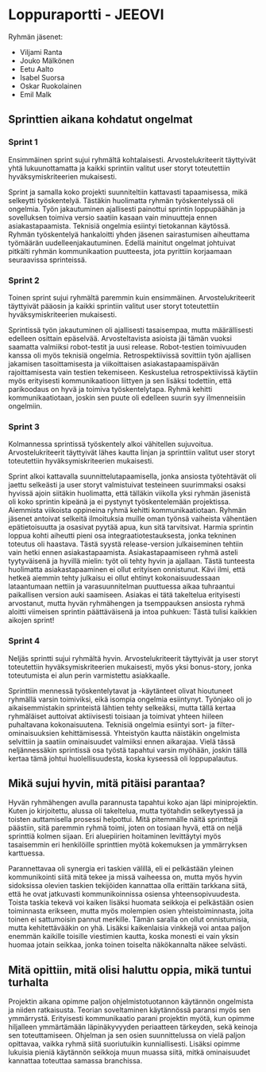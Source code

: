 # Loppuraportti - JEEOVI

Ryhmän jäsenet:
- Viljami Ranta
- Jouko Mälkönen
- Eetu Aalto
- Isabel Suorsa
- Oskar Ruokolainen
- Emil Malk

## Sprinttien aikana kohdatut ongelmat

### Sprint 1

Ensimmäinen sprint sujui ryhmältä kohtalaisesti. Arvostelukriteerit täyttyivät yhtä lukuunottamatta ja kaikki sprintiin valitut user storyt toteutettiin hyväksymiskriteerien mukaisesti.

Sprint ja samalla koko projekti suunniteltiin kattavasti tapaamisessa, mikä selkeytti työskentelyä. Tästäkin huolimatta ryhmän työskentelyssä oli ongelmia. Työn jakautuminen ajallisesti painottui sprintin loppupäähän ja sovelluksen toimiva versio saatiin kasaan vain minuutteja ennen asiakastapaamista. Teknisiä ongelmia esiintyi tietokannan käytössä. Ryhmän työskentelyä hankaloitti yhden jäsenen sairastumisen aiheuttama työmäärän uudelleenjakautuminen. Edellä mainitut ongelmat johtuivat pitkälti ryhmän kommunikaation puutteesta, jota pyrittiin korjaamaan seuraavissa sprinteissä.

### Sprint 2

Toinen sprint sujui ryhmältä paremmin kuin ensimmäinen. Arvostelukriteerit täyttyivät pääosin ja kaikki sprintiin valitut user storyt toteutettiin hyväksymiskriteerien mukaisesti.

Sprintissä työn jakautuminen oli ajallisesti tasaisempaa, mutta määrällisesti edelleen osittain epäselvää. Arvosteltavista asioista jäi tämän vuoksi saamatta valmiiksi robot-testit ja uusi release. Robot-testien toimivuuden kanssa oli myös teknisiä ongelmia. Retrospektiivissä sovittiin työn ajallisen jakamisen tasoittamisesta ja viikoittaisen asiakastapaamispäivän rajoittamisesta vain testien tekemiseen. Keskustelua retrospektiivissä käytiin myös erityisesti kommunikaatioon liittyen ja sen lisäksi todettiin, että parikoodaus on hyvä ja toimiva työskentelytapa.
Ryhmä kehitti kommunikaatiotaan, joskin sen puute oli edelleen suurin syy ilmenneisiin ongelmiin.

### Sprint 3

Kolmannessa sprintissä työskentely alkoi vähitellen sujuvoitua. Arvostelukriteerit täyttyivät lähes kautta linjan ja sprinttiin valitut user storyt toteutettiin hyväksymiskriteerien mukaisesti.

Sprint alkoi kattavalla suunnittelutapaamisella, jonka ansiosta työtehtävät oli jaettu selkeästi ja user storyt valmistuivat testeineen suurimmaksi osaksi hyvissä ajoin siitäkin huolimatta, että tälläkin viikolla yksi ryhmän jäsenistä oli koko sprintin kipeänä ja ei pystynyt työskentelemään projektissa. Aiemmista viikoista oppineina ryhmä kehitti kommunikaatiotaan. Ryhmän jäsenet antoivat selkeitä ilmoituksia muille oman työnsä vaiheista vähentäen epätietoisuutta ja osasivat pyytää apua, kun sitä tarvitsivat. Harmia sprintin loppua kohti aiheutti pieni osa integraatiotestauksesta, jonka tekninen toteutus oli haastava. Tästä syystä release-version julkaiseminen tehtiin vain hetki ennen asiakastapaamista. Asiakastapaamiseen ryhmä asteli tyytyväisenä ja hyvillä mielin: työt oli tehty hyvin ja ajallaan. Tästä tunteesta huolimatta asiakastapaaminen ei ollut erityisen onnistunut. Kävi ilmi, että hetkeä aiemmin tehty julkaisu ei ollut ehtinyt kokonaisuudessaan lataantumaan nettiin ja varasuunnitelman puuttuessa aikaa tuhraantui paikallisen version auki saamiseen. Asiakas ei tätä takeltelua erityisesti arvostanut, mutta hyvän ryhmähengen ja tsemppauksen ansiosta ryhmä aloitti viimeisen sprintin päättäväisenä ja intoa puhkuen: Tästä tulisi kaikkien aikojen sprint!   

### Sprint 4

Neljäs sprintti sujui ryhmältä hyvin. Arvostelukriteerit täyttyivät ja user storyt toteutettiin hyväksymiskriteerien mukaisesti, myös yksi bonus-story, jonka toteutumista ei alun perin varmistettu asiakkaalle.

Sprinttiin mennessä työskentelytavat ja -käytänteet olivat hioutuneet ryhmällä varsin toimiviksi, eikä isompia ongelmia esiintynyt. Työnjako oli jo aikaisemmistakin sprinteistä lähtien tehty selkeäksi, mutta tällä kertaa ryhmäläiset auttoivat aktiivisesti toisiaan ja toimivat yhteen hiileen puhaltavana kokonaisuutena. Teknisiä ongelmia esiintyi sort- ja filter-ominaisuuksien kehittämisessä. Yhteistyön kautta näistäkin ongelmista selvittiin ja saatiin ominaisuudet valmiiksi ennen aikarajaa. Vielä tässä neljännessäkin sprintissä osa työstä tapahtui varsin myöhään, joskin tällä kertaa tämä johtui huolellisuudesta, koska kyseessä oli loppupalautus. 

## Mikä sujui hyvin, mitä pitäisi parantaa?

Hyvän ryhmähengen avulla parannusta tapahtui koko ajan läpi miniprojektin. Kuten jo kirjoitettu, alussa oli takeltelua, mutta työtahdin selkeytyessä ja toisten auttamisella prosessi helpottui. Mitä pitemmälle näitä sprinttejä päästiin, sitä paremmin ryhmä toimi, joten on tosiaan hyvä, että on neljä sprinttiä kolmen sijaan. Eri aluepiirien hoitaminen levittäytyi myös tasaisemmin eri henkilöille sprinttien myötä kokemuksen ja ymmärryksen karttuessa.

Parannettavaa oli synergia eri taskien välillä, eli ei pelkästään yleinen kommunikointi siitä mitä tekee ja missä vaiheessa on, mutta myös hyvin sidoksissa olevien taskien tekijöiden kannattaa olla erittäin tarkkana siitä, että he ovat jatkuvasti kommunikoinnissa osiensa yhteensopivuudesta. Toista taskia tekevä voi kaiken lisäksi huomata seikkoja ei pelkästään osien toiminnasta erikseen, mutta myös molempien osien yhteistoiminnasta, joita toinen ei sattumoisin pannut merkille. Tämän saralla on ollut onnistumisia, mutta kehitettävääkin on yhä. Lisäksi kaikenlaisia vinkkejä voi antaa paljon enemmän kaikille toisille viestimien kautta, koska monesti ei vain yksin huomaa jotain seikkaa, jonka toinen toiselta näkökannalta näkee selvästi.

## Mitä opittiin, mitä olisi haluttu oppia, mikä tuntui turhalta

Projektin aikana opimme paljon ohjelmistotuotannon käytännön ongelmista ja niiden ratkaisusta. Teorian soveltaminen käytännössä paransi myös sen ymmärrystä. Erityisesti kommunikaatio parani projektin myötä, kun opimme hiljalleen ymmärtämään läpinäkyvyyden periaatteen tärkeyden, sekä keinoja sen toteuttamiseen. Ohjelman ja sen osien suunnittelussa on vielä paljon opittavaa, vaikka ryhmä siitä suoriutuikin kunniallisesti. Lisäksi opimme lukuisia pieniä käytännön seikkoja muun muassa siitä, mitkä ominaisuudet kannattaa toteuttaa samassa branchissa.
